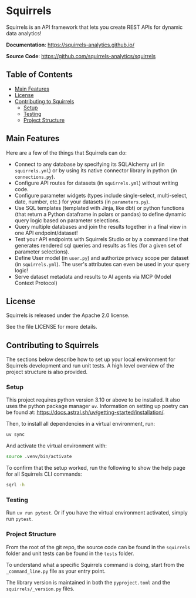 # Squirrels

Squirrels is an API framework that lets you create REST APIs for dynamic data analytics!

**Documentation**: <a href="https://squirrels-analytics.github.io/" target="_blank">https://squirrels-analytics.github.io/</a>

**Source Code**: <a href="https://github.com/squirrels-analytics/squirrels" target="_blank">https://github.com/squirrels-analytics/squirrels</a>

## Table of Contents

- [Main Features](#main-features)
- [License](#license)
- [Contributing to Squirrels](#contributing-to-squirrels)
    - [Setup](#setup)
    - [Testing](#testing)
    - [Project Structure](#project-structure)

## Main Features

Here are a few of the things that Squirrels can do:

- Connect to any database by specifying its SQLAlchemy url (in `squirrels.yml`) or by using its native connector library in python (in `connections.py`).
- Configure API routes for datasets (in `squirrels.yml`) without writing code.
- Configure parameter widgets (types include single-select, multi-select, date, number, etc.) for your datasets (in `parameters.py`).
- Use SQL templates (templated with Jinja, like dbt) or python functions (that return a Python dataframe in polars or pandas) to define dynamic query logic based on parameter selections.
- Query multiple databases and join the results together in a final view in one API endpoint/dataset!
- Test your API endpoints with Squirrels Studio or by a command line that generates rendered sql queries and results as files (for a given set of parameter selections).
- Define User model (in `user.py`) and authorize privacy scope per dataset (in `squirrels.yml`). The user's attributes can even be used in your query logic!
- Serve dataset metadata and results to AI agents via MCP (Model Context Protocol)

## License

Squirrels is released under the Apache 2.0 license.

See the file LICENSE for more details.

## Contributing to Squirrels

The sections below describe how to set up your local environment for Squirrels development and run unit tests. A high level overview of the project structure is also provided.

### Setup

This project requires python version 3.10 or above to be installed. It also uses the python package manager `uv`. Information on setting up poetry can be found at: https://docs.astral.sh/uv/getting-started/installation/.

Then, to install all dependencies in a virtual environment, run:

```bash
uv sync
```

And activate the virtual environment with:

```bash
source .venv/bin/activate
```

To confirm that the setup worked, run the following to show the help page for all Squirrels CLI commands:

```bash
sqrl -h
```

### Testing

Run `uv run pytest`. Or if you have the virtual environment activated, simply run `pytest`.

### Project Structure

From the root of the git repo, the source code can be found in the `squirrels` folder and unit tests can be found in the `tests` folder.

To understand what a specific Squirrels command is doing, start from the `_command_line.py` file as your entry point.

The library version is maintained in both the `pyproject.toml` and the `squirrels/_version.py` files.
